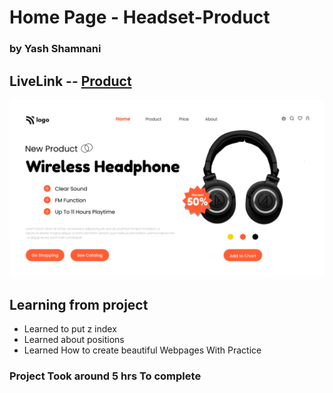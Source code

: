 # Home Page -  Headset-Product

### by Yash Shamnani 

 

 
 

## LiveLink -- [Product](https://yashshamnani-headset-homepage.netlify.app/)



 ![img](7.png)

## Learning from project

 
  - Learned to put z index 
  - Learned about positions
  - Learned How to create beautiful Webpages With Practice
  


### Project Took around 5 hrs To complete 